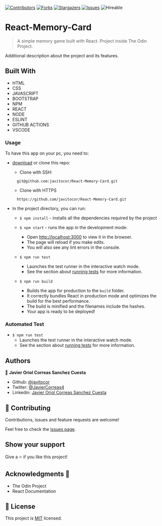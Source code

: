 <!--
*** Thanks for checking out this README Template. If you have a suggestion that would
*** make this better, please fork the repo and create a pull request or simply open
*** an issue with the tag "enhancement".
*** Thanks again! Now go create something AMAZING! :D
-->

<!-- PROJECT SHIELDS -->
<!--
*** I'm using markdown "reference style" links for readability.
*** Reference links are enclosed in brackets [ ] instead of parentheses ( ).
*** See the bottom of this document for the declaration of the reference variables
*** for contributors-url, forks-url, etc. This is an optional, concise syntax you may use.
*** https://www.markdownguide.org/basic-syntax/#reference-style-links
-->
[![Contributors][contributors-shield]][contributors-url] 
[![Forks][forks-shield]][forks-url] 
[![Stargazers][stars-shield]][stars-url] 
[![Issues][issues-shield]][issues-url] 
![Hireable](https://cdn.rawgit.com/hiendv/hireable/master/styles/default/yes.svg) 

# React-Memory-Card

>  A simple memory game built with React. Project inside The Odin Project.


Additional description about the project and its features.

## Built With

- HTML 
- CSS
- JAVASCRIPT
- BOOTSTRAP
- NPM
- REACT
- NODE
- ESLINT
- GITHUB ACTIONS
- VSCODE

### Usage
To have this app on your pc, you need to:
* [download](https://github.com/javitocor/React-Memory-Card/archive/development.zip) or clone this repo:
  - Clone with SSH:
  ```
    git@github.com:javitocor/React-Memory-Card.git
  ```
  - Clone with HTTPS
  ```
    https://github.com/javitocor/React-Memory-Card.git
  ```

* In the project directory, you can run:

  - `$ npm install` - installs all the dependencies required by the project

  - `$ npm start` - runs the app in the development mode:
    - Open [http://localhost:3000](http://localhost:3000) to view it in the browser.
    - The page will reload if you make edits.
    - You will also see any lint errors in the console.

  - `$ npm run test`
    - Launches the test runner in the interactive watch mode.
    - See the section about [running tests](https://facebook.github.io/create-react-app/docs/running-tests) for more information.

  - `$ npm run build`
    - Builds the app for production to the `build` folder.
    - It correctly bundles React in production mode and optimizes the build for the best performance.
    - The build is minified and the filenames include the hashes.
    - Your app is ready to be deployed!

### Automated Test
 - `$ npm run test`
    - Launches the test runner in the interactive watch mode.<br />
    - See the section about [running tests](https://facebook.github.io/create-react-app/docs/running-tests) for more information.

## Authors

👤 **Javier Oriol Correas Sanchez Cuesta**

- Github: [@javitocor](https://github.com/javitocor) 
- Twitter: [@JavierCorreas4](https://twitter.com/JavierCorreas4) 
- Linkedin: [Javier Oriol Correas Sanchez Cuesta](https://www.linkedin.com/in/javier-correas-sanchez-cuesta-15289482/) 

## 🤝 Contributing

Contributions, issues and feature requests are welcome!

Feel free to check the [issues page](https://github.com/javitocor/React-Memory-Card/issues).

## Show your support

Give a ⭐️ if you like this project!

## Acknowledgments 🚀

- The Odin Project
- React Documentation

## 📝 License

This project is [MIT](lic.url) licensed.

<!-- MARKDOWN LINKS & IMAGES -->
<!-- https://www.markdownguide.org/basic-syntax/#reference-style-links -->
[contributors-shield]: https://img.shields.io/github/contributors/javitocor/React-Memory-Card.svg?style=flat-square
[contributors-url]: https://github.com/javitocor/React-Memory-Card/graphs/contributors
[forks-shield]: https://img.shields.io/github/forks/javitocor/React-Memory-Card.svg?style=flat-square
[forks-url]: https://github.com/javitocor/React-Memory-Card/network/members
[stars-shield]: https://img.shields.io/github/stars/javitocor/React-Memory-Card.svg?style=flat-square
[stars-url]: https://github.com/javitocor/React-Memory-Card/stargazers
[issues-shield]: https://img.shields.io/github/issues/javitocor/React-Memory-Card.svg?style=flat-square
[issues-url]: https://github.com/javitocor/React-Memory-Card/issues